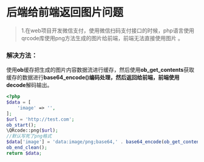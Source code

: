 # 后端给前端返回图片问题

> 1.在web项目开发微信支付，使用微信扫码支付接口的时候，php语言使用qrcode库使用png方法生成的图片给前端，前端无法直接使用图片 。

### 解决方法：

使用**ob**缓存把生成的图片内容数据流进行缓存，然后使用**ob_get_contents**获取缓存的数据进行**base64_encode()**编码处理，然后返回给前端，前端使用**decode**解码输出。

`````php
<?php
$data = [
    'image' => '',
];
$url = 'http://test.com';
ob_start();
\QRcode::png($url);
//默认写死了png格式
$data['image'] = 'data:image/png;base64,' . base64_encode(ob_get_contents());
ob_end_clean();
return $data;
`````



